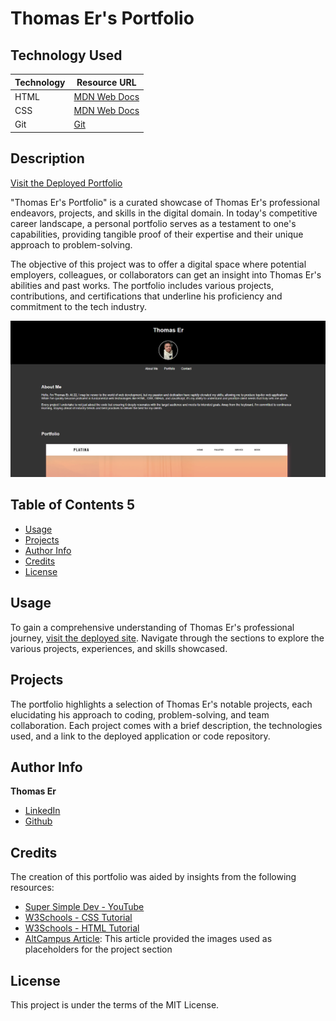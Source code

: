 # Thomas Er's Portfolio

## Technology Used

| Technology | Resource URL |
|------------|--------------|
| HTML | [MDN Web Docs](https://developer.mozilla.org/en-US/docs/Web/HTML) |
| CSS  | [MDN Web Docs](https://developer.mozilla.org/en-US/docs/Web/CSS) |
| Git  | [Git](https://git-scm.com/) |

## Description

[Visit the Deployed Portfolio](https://nba251522.github.io/Thomas-Ers-Portfolio/)

"Thomas Er's Portfolio" is a curated showcase of Thomas Er's professional endeavors, projects, and skills in the digital domain. In today's competitive career landscape, a personal portfolio serves as a testament to one's capabilities, providing tangible proof of their expertise and their unique approach to problem-solving.

The objective of this project was to offer a digital space where potential employers, colleagues, or collaborators can get an insight into Thomas Er's abilities and past works. The portfolio includes various projects, contributions, and certifications that underline his proficiency and commitment to the tech industry.

![Portfolio Landing Page Image](Develop/assets/images/Webpage%20snip.PNG)

## Table of Contents                                                                                                                        5                                               
- [Usage](#usage)
- [Projects](#projects)
- [Author Info](#author-info)
- [Credits](#credits)
- [License](#license)

## Usage                                                                            

To gain a comprehensive understanding of Thomas Er's professional journey, [visit the deployed site](https://nba251522.github.io/Thomas-Ers-Portfolio/). Navigate through the sections to explore the various projects, experiences, and skills showcased.

## Projects

The portfolio highlights a selection of Thomas Er's notable projects, each elucidating his approach to coding, problem-solving, and team collaboration. Each project comes with a brief description, the technologies used, and a link to the deployed application or code repository.

## Author Info

**Thomas Er**
- [LinkedIn](https://www.linkedin.com/in/thomas-er-9b77321b9)
- [Github](https://github.com/nba251522)

## Credits

The creation of this portfolio was aided by insights from the following resources:

- [Super Simple Dev - YouTube](https://www.youtube.com/watch?v=G3e-cpL7ofc&t=1188s&ab_channel=SuperSimpleDev)
- [W3Schools - CSS Tutorial](https://www.w3schools.com/css/default.asp)
- [W3Schools - HTML Tutorial](https://www.w3schools.com/html/default.asp)
- [AltCampus Article](https://altcampus.com/posts/list-of-simple-projects-to-build-to-learn-and-be-good-at-html-and-css): This article provided the images used as placeholders for the project section

## License

This project is under the terms of the MIT License.